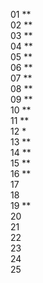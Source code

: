 01 \*\*  
02 \*\*  
03 \*\*  
04 \*\*  
05 \*\*  
06 \*\*  
07 \*\*  
08 \*\*  
09 \*\*  
10 \*\*  
11 \*\*  
12 \*  
13 \*\*  
14 \*\*  
15 \*\*  
16 \*\*  
17  
18  
19 \*\*  
20  
21  
22  
23  
24  
25
